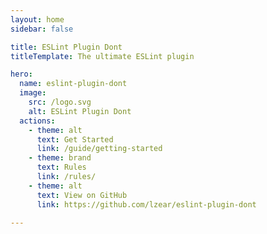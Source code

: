 ```yaml
---
layout: home
sidebar: false

title: ESLint Plugin Dont
titleTemplate: The ultimate ESLint plugin

hero:
  name: eslint-plugin-dont
  image:
    src: /logo.svg
    alt: ESLint Plugin Dont
  actions:
    - theme: alt
      text: Get Started
      link: /guide/getting-started
    - theme: brand
      text: Rules
      link: /rules/
    - theme: alt
      text: View on GitHub
      link: https://github.com/lzear/eslint-plugin-dont

---
```

